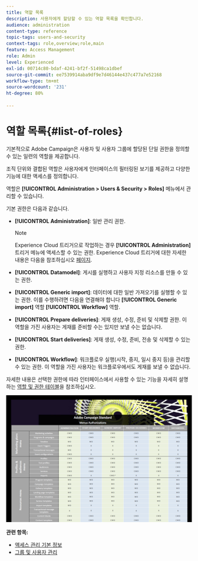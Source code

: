 ```yaml
---
title: 역할 목록
description: 사용자에게 할당할 수 있는 역할 목록을 확인합니다.
audience: administration
content-type: reference
topic-tags: users-and-security
context-tags: role,overview;role,main
feature: Access Management
role: Admin
level: Experienced
exl-id: 00714c80-bdaf-4241-bf2f-51498ca1dbef
source-git-commit: ee7539914aba9df9e7d46144e437c477a7e52168
workflow-type: tm+mt
source-wordcount: '231'
ht-degree: 80%

---
```


# 역할 목록{#list-of-roles}

기본적으로 Adobe Campaign은 사용자 및 사용자 그룹에 할당된 단일 권한을 정의할 수 있는 일련의 역할을 제공합니다.

조직 단위와 결합된 역할은 사용자에게 인터페이스의 필터링된 보기를 제공하고 다양한 기능에 대한 액세스를 정의합니다.

역할은 **[!UICONTROL Administration > Users & Security > Roles]** 메뉴에서 관리할 수 있습니다.

기본 권한은 다음과 같습니다.

* **[!UICONTROL Administration]**: 일반 관리 권한.

   >[!NOTE]
   >
   >Experience Cloud 트리거으로 작업하는 경우 **[!UICONTROL Administration]** 트리거 메뉴에 액세스할 수 있는 권한. Experience Cloud 트리거에 대한 자세한 내용은 다음을 참조하십시오 [페이지](../../integrating/using/about-adobe-experience-cloud-triggers.md).

* **[!UICONTROL Datamodel]**: 게시를 실행하고 사용자 지정 리소스를 만들 수 있는 권한.
* **[!UICONTROL Generic import]**: 데이터에 대한 일반 가져오기를 실행할 수 있는 권한. 이를 수행하려면 다음을 연결해야 합니다 **[!UICONTROL Generic import]** 역할 **[!UICONTROL Workflow]** 역할.
* **[!UICONTROL Prepare deliveries]**: 게재 생성, 수정, 준비 및 삭제할 권한. 이 역할을 가진 사용자는 게재를 준비할 수는 있지만 보낼 수는 없습니다.
* **[!UICONTROL Start deliveries]**: 게재 생성, 수정, 준비, 전송 및 삭제할 수 있는 권한.
* **[!UICONTROL Workflow]**: 워크플로우 실행(시작, 중지, 일시 중지 등)을 관리할 수 있는 권한. 이 역할을 가진 사용자는 워크플로우에서도 게재를 보낼 수 없습니다.

자세한 내용은 선택한 권한에 따라 인터페이스에서 사용할 수 있는 기능을 자세히 설명하는 [역할 및 권한 테이블](/help/administration/using/assets/acs_rights.pdf)을 참조하십시오.

[![이미지](assets/user_management_3.png)](https://experienceleague.adobe.com/docs/campaign-standard/assets/acs_rights.pdf?lang=en)

**관련 항목:**

* [액세스 관리 기본 정보](../../administration/using/about-access-management.md)
* [그룹 및 사용자 관리](../../administration/using/managing-groups-and-users.md)
